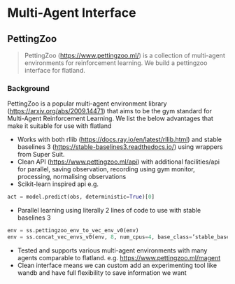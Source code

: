 # Multi-Agent Interface

## PettingZoo

> PettingZoo (https://www.pettingzoo.ml/) is a collection of multi-agent environments for reinforcement learning. We build a pettingzoo interface for flatland.

### Background

PettingZoo is a popular multi-agent environment library (https://arxiv.org/abs/2009.14471) that aims to be the gym standard for Multi-Agent Reinforcement Learning. We list the below advantages that make it suitable for use with flatland

- Works with both rllib (https://docs.ray.io/en/latest/rllib.html) and stable baselines 3 (https://stable-baselines3.readthedocs.io/) using wrappers from Super Suit.
- Clean API (https://www.pettingzoo.ml/api) with additional facilities/api for parallel, saving observation, recording using gym monitor, processing, normalising observations
- Scikit-learn inspired api
  e.g.

```python
act = model.predict(obs, deterministic=True)[0] 
```

- Parallel learning using literally 2 lines of code to use with stable baselines 3

```python
env = ss.pettingzoo_env_to_vec_env_v0(env)
env = ss.concat_vec_envs_v0(env, 8, num_cpus=4, base_class=’stable_baselines3’)
```

- Tested and supports various multi-agent environments with many agents comparable to flatland. e.g. https://www.pettingzoo.ml/magent
- Clean interface means we can custom add an experimenting tool like wandb and have full flexibility to save information we want
